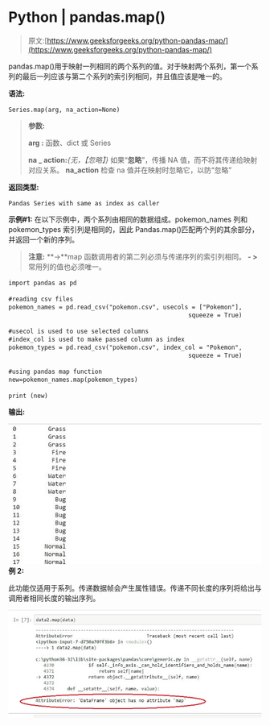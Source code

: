 # Python | pandas.map()

> 原文:[https://www.geeksforgeeks.org/python-pandas-map/](https://www.geeksforgeeks.org/python-pandas-map/)

pandas.map()用于映射一列相同的两个系列的值。对于映射两个系列，第一个系列的最后一列应该与第二个系列的索引列相同，并且值应该是唯一的。

**语法:**

```
Series.map(arg, na_action=None)
```

> **参数:**
> 
> **arg :** 函数、dict 或 Series
> 
> **na _ action:***{无，【忽略】}* 如果“**忽略**”，传播 NA 值，而不将其传递给映射对应关系。 **na_action** 检查 na 值并在映射时忽略它，以防“忽略”

**返回类型:**

```
Pandas Series with same as index as caller
```

**示例#1:**
在以下示例中，两个系列由相同的数据组成。pokemon_names 列和 pokemon_types 索引列是相同的，因此 Pandas.map()匹配两个列的其余部分，并返回一个新的序列。

> **注意:**
> **->**map 函数调用者的第二列必须与传递序列的索引列相同。
> **- >** 常用列的值也必须唯一。

```
import pandas as pd

#reading csv files
pokemon_names = pd.read_csv("pokemon.csv", usecols = ["Pokemon"],
                                                  squeeze = True)

#usecol is used to use selected columns
#index_col is used to make passed column as index
pokemon_types = pd.read_csv("pokemon.csv", index_col = "Pokemon",
                                                  squeeze = True)

#using pandas map function
new=pokemon_names.map(pokemon_types)

print (new)
```

**输出:**

![](img/4f533cd5fce9ab5cdeed7716bd2c1e26.png)
**例 2:**

此功能仅适用于系列。传递数据帧会产生属性错误。传递不同长度的序列将给出与调用者相同长度的输出序列。

![](img/2e95740268228f5833babfea8d6726c8.png)